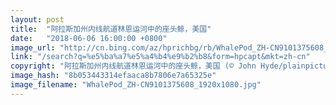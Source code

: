 ```yaml
---
layout: post
title:  "阿拉斯加州内线航道林恩运河中的座头鲸，美国"
date:   "2018-06-06 16:00:00 +0800"
image_url: "http://cn.bing.com/az/hprichbg/rb/WhalePod_ZH-CN9101375608_1920x1080.jpg"
link: "/search?q=%e5%ba%a7%e5%a4%b4%e9%b2%b8&form=hpcapt&mkt=zh-cn"
copyright: "阿拉斯加州内线航道林恩运河中的座头鲸，美国 (© John Hyde/plainpicture)"
image_hash: "8b053443314efaaca8b7806e7a65325e"
image_filename: "WhalePod_ZH-CN9101375608_1920x1080.jpg"
---
```

